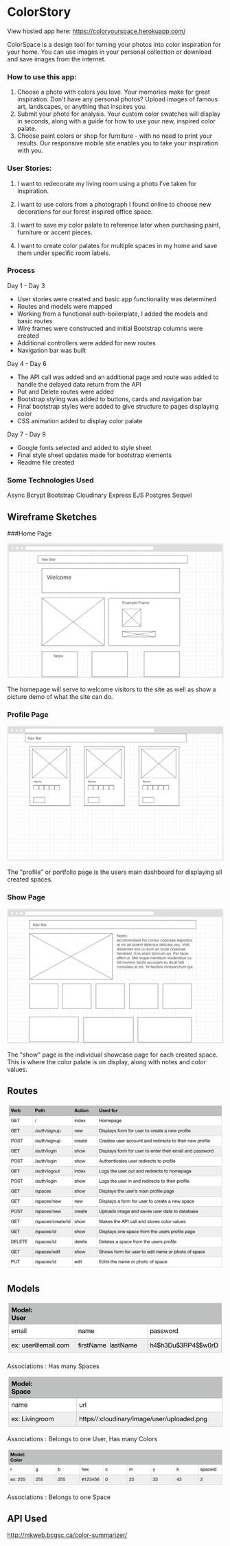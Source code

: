 # ColorStory

View hosted app here:  https://coloryourspace.herokuapp.com/

ColorSpace is a design tool for turning your photos into color inspiration for your home.
You can use images in your personal collection or download and save images from the internet.

### How to use this app:

1. Choose a photo with colors you love. Your memories make for great inspiration.
   Don't have any personal photos? Upload images of famous art,
   landscapes, or anything that inspires you.
2. Submit your photo for analysis. Your custom color swatches will
   display in seconds, along with a guide for how to use your new, inspired color palate.
3. Choose paint colors or shop for furniture - with no need to print
   your results. Our responsive mobile site enables you to
   take your inspiration with you.


### User Stories:

1. I want to redecorate my living room using a photo I’ve taken for inspiration.

2. I want to use colors from a photograph I found online to choose new decorations for our forest inspired office space.  

3. I want to save my color palate to reference later when purchasing paint, furniture or accent pieces.  

4. I want to create color palates for multiple spaces in my home and save them under specific room labels.


### Process

Day 1 - Day 3
- User stories were created and basic app functionality was determined
- Routes and models were mapped
- Working from a functional auth-boilerplate, I added the models and basic routes
- Wire frames were constructed and initial Bootstrap columns were created
- Additional controllers were added for new routes
- Navigation bar was built

Day 4 - Day 6
- The API call was added and an additional page and route was added to handle the delayed data return from the API
- Put and Delete routes were added
- Bootstrap styling was added to buttons, cards and navigation bar
- Final bootstrap styles were added to give structure to pages displaying color
- CSS animation added to display color palate

Day 7 - Day 9
- Google fonts selected and added to style sheet
- Final style sheet updates made for bootstrap elements
- Readme file created


### Some Technologies Used

Async
Bcrypt
Bootstrap
Cloudinary
Express
EJS
Postgres Sequel


## Wireframe Sketches

###Home Page

![alt text](/public/img/home-page.png "Home")

The homepage will serve to welcome visitors to the site as well as show a picture demo of what the site can do.

### Profile Page

![alt text](/public/img/portfolio-page.png "Portfolio")

The "profile" or portfolio page is the users main dashboard for displaying all created spaces.

### Show Page

![alt text](/public/img/show-page.png "Show")

The "show" page is the individual showcase page for each created space. This is where the color palate is on display, along with notes and color values.


## Routes

![alt text](/public/img/routes.png "Routes")


## Models

![alt text](/public/img/user-model.png "Users")

Associations : Has many Spaces

![alt text](/public/img/space-model.png "Spaces")

Associations : Belongs to one User, Has many Colors

![alt text](/public/img/color-model.png "Colors")

Associations : Belongs to one Space


## API Used

http://mkweb.bcgsc.ca/color-summarizer/
